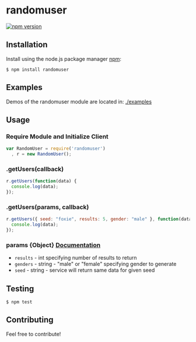 # randomuser

[![npm version](https://img.shields.io/npm/v/randomuser.svg?style=flat-square)](https://www.npmjs.com/package/randomuser)

## Installation

Install using the node.js package manager [npm](https://npmjs.org/):

    $ npm install randomuser

## Examples

Demos of the randomuser module are located in: [./examples](https://github.com/cascadiacollections/randomuser/tree/master/examples)

## Usage

### Require Module and Initialize Client

```javascript
var RandomUser = require('randomuser')
  , r = new RandomUser();
```

### .getUsers(callback)

```javascript
r.getUsers(function(data) {
  console.log(data);
});
```

### .getUsers(params, callback)

```javascript
r.getUsers({ seed: "foxie", results: 5, gender: "male" }, function(data) {
  console.log(data);
});
```

### params {Object} [Documentation](https://randomuser.me/)

* `results` - int specifying number of results to return
* `genders` - string - "male" or "female" specifying gender to generate
* `seed` - string - service will return same data for given seed

## Testing

    $ npm test

## Contributing

Feel free to contribute!
